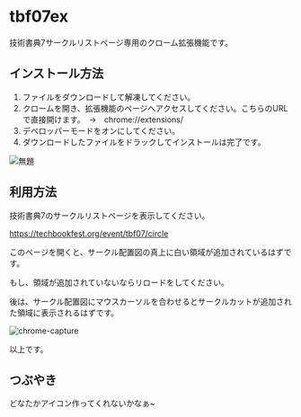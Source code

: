 # tbf07ex
技術書典7サークルリストページ専用のクローム拡張機能です。

## インストール方法
1. ファイルをダウンロードして解凍してください。
2. クロームを開き、拡張機能のページへアクセスしてください。こちらのURLで直接開けます。　→　chrome://extensions/
3. デベロッパーモードをオンにしてください。
4. ダウンロードしたファイルをドラックしてインストールは完了です。

![無題](https://user-images.githubusercontent.com/11880332/64407018-40245f80-d0be-11e9-9ee4-38940d586082.png)

## 利用方法

技術書典7のサークルリストページを表示してください。

https://techbookfest.org/event/tbf07/circle

このページを開くと、サークル配置図の真上に白い領域が追加されているはずです。

もし、領域が追加されていないならリロードをしてください。

後は、サークル配置図にマウスカーソルを合わせるとサークルカットが追加された領域に表示されるはずです。

![chrome-capture](https://user-images.githubusercontent.com/11880332/64407057-5b8f6a80-d0be-11e9-93a1-fd8ff0750623.gif)

以上です。

## つぶやき

どなたかアイコン作ってくれないかなぁ~

